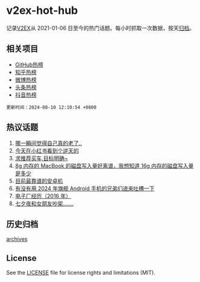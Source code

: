 # v2ex-hot-hub

 记录[V2EX](https://www.v2ex.com/)从 2021-01-06 日至今的热门话题。每小时抓取一次数据，按天[归档](archives)。
 
 ## 相关项目

- [GitHub热榜](https://github.com/lonnyzhang423/github-hot-hub)
- [知乎热榜](https://github.com/lonnyzhang423/zhihu-hot-hub)
- [微博热榜](https://github.com/lonnyzhang423/weibo-hot-hub)
- [头条热榜](https://github.com/lonnyzhang423/toutiao-hot-hub)
- [抖音热榜](https://github.com/lonnyzhang423/douyin-hot-hub)


 `更新时间：2024-08-10 12:10:54 +0800`

## 热议话题

1. [哪一瞬间觉得自己真的老了..](https://www.v2ex.com/t/1063761)
1. [今天在小红书看到个逆天的](https://www.v2ex.com/t/1063856)
1. [求推荐买车,目标明确~](https://www.v2ex.com/t/1063779)
1. [8g 内存的 MacBook 的磁盘写入量好离谱，我想知道 16g 内存的磁盘写入量是多少](https://www.v2ex.com/t/1063741)
1. [目前最靠谱的安卓机](https://www.v2ex.com/t/1063798)
1. [有没有用 2024 年旗舰 Android 手机的兄弟们进来吐槽一下](https://www.v2ex.com/t/1063817)
1. [电子厂经历（2016 年）](https://www.v2ex.com/t/1063739)
1. [七夕夜和女朋友吵架.......](https://www.v2ex.com/t/1063926)

## 历史归档

[archives](archives)

## License

See the [LICENSE](LICENSE) file for license rights and limitations (MIT).
